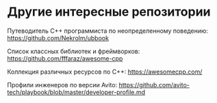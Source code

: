 # Другие интересные репозитории

Путеводитель C++ программиста по неопределенному поведению:
https://github.com/Nekrolm/ubbook

Список классных библиотек и фреймворков:
https://github.com/fffaraz/awesome-cpp

Коллекция различных ресурсов по C++:
https://awesomecpp.com/

Профили инженеров по версии Avito:
https://github.com/avito-tech/playbook/blob/master/developer-profile.md
